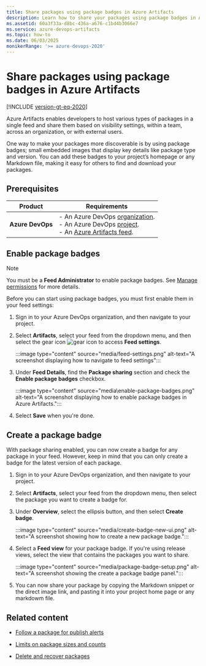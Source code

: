 ```yaml
---
title: Share packages using package badges in Azure Artifacts
description: Learn how to share your packages using package badges in Azure Artifacts.
ms.assetid: 60a3f33a-d8bc-436a-a676-c1bd4b3066e7
ms.service: azure-devops-artifacts
ms.topic: how-to
ms.date: 06/03/2025
monikerRange: '>= azure-devops-2020'
---
```


# Share packages using package badges in Azure Artifacts

[!INCLUDE [version-gt-eq-2020](../includes/version-gt-eq-2020.md)]

Azure Artifacts enables developers to host various types of packages in a single feed and share them based on visibility settings, within a team, across an organization, or with external users.

One way to make your packages more discoverable is by using package badges; small embedded images that display key details like package type and version. You can add these badges to your project’s homepage or any Markdown file, making it easy for others to find and download your packages.

## Prerequisites

|    **Product**     |   **Requirements**   |
|--------------------|----------------------|
| **Azure DevOps**   | - An Azure DevOps [organization](../organizations/accounts/create-organization.md).<br>- An Azure DevOps [project](../organizations/projects/create-project.md).<br> - An [Azure Artifacts feed](start-using-azure-artifacts.md#create-a-new-feed). |

## Enable package badges  

> [!NOTE]
> You must be a **Feed Administrator** to enable package badges. See [Manage permissions](feeds/feed-permissions.md) for more details.

Before you can start using package badges, you must first enable them in your feed settings:

1. Sign in to your Azure DevOps organization, and then navigate to your project.

1. Select **Artifacts**, select your feed from the dropdown menu, and then select the gear icon ![gear icon](../media/icons/gear-icon.png) to access **Feed settings**.

   :::image type="content" source="media/feed-settings.png" alt-text="A screenshot displaying how to navigate to feed settings":::

1. Under **Feed Details**, find the **Package sharing** section and check the **Enable package badges** checkbox.

   :::image type="content" source="media\enable-package-badges.png" alt-text="A screenshot displaying how to enable package badges in Azure Artifacts.":::

1. Select **Save** when you're done.

## Create a package badge

With package sharing enabled, you can now create a badge for any package in your feed. However, keep in mind that you can only create a badge for the latest version of each package.

1. Sign in to your Azure DevOps organization, and then navigate to your project.

1. Select **Artifacts**, select your feed from the dropdown menu, then select the package you want to create a badge for.

1. Under **Overview**, select the ellipsis button, and then select **Create badge**.

    :::image type="content" source="media/create-badge-new-ui.png" alt-text="A screenshot showing how to create a new package badge.":::

1. Select a **Feed view** for your package badge. If you're using release views, select the view that contains the packages you want to share.

    :::image type="content" source="media/package-badge-setup.png" alt-text="A screenshot showing the create a package badge panel.":::

1. You can now share your package by copying the Markdown snippet or the direct image link, and pasting it into your project home page or any markdowm file.

## Related content

- [Follow a package for publish alerts](how-to/follow-package-notifications.md)

- [Limits on package sizes and counts](reference/limits.md)

- [Delete and recover packages](how-to/delete-and-recover-packages.md)
